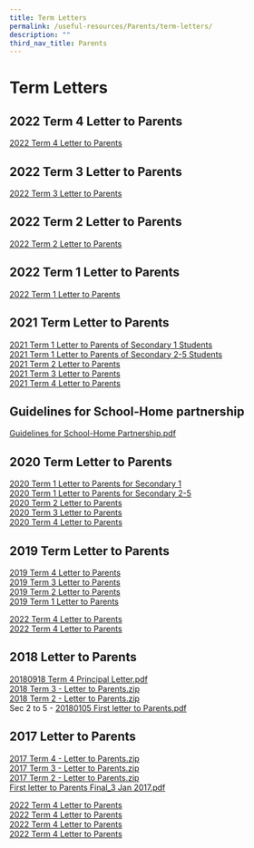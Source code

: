```yaml
---
title: Term Letters
permalink: /useful-resources/Parents/term-letters/
description: ""
third_nav_title: Parents
---
```

# Term Letters

## 2022 Term 4 Letter to Parents

<a href="/files/Useful%20Resources/Parents/Term%20letters/20220919%20Term%204%20Principal%20Letter%20v2.pdf" target="_blank">2022 Term 4 Letter to Parents</a>

## 2022 Term 3 Letter to Parents

<a href="/files/Useful%20Resources/Parents/Term%20letters/20220624%20Term%203%20Principal%20Letter.pdf" target="_blank">2022 Term 3 Letter to Parents</a>


## 2022 Term 2 Letter to Parents

<a href="/files/Useful%20Resources/Parents/Term%20letters/20220325%20Term%202%20Principal%20Letter.pdf" target="_blank">2022 Term 2 Letter to Parents</a>

## 2022 Term 1 Letter to Parents

<a href="/files/Useful%20Resources/Parents/Term%20letters/20220105%20First%20letter%20to%20Parents.pdf" target="_blank">2022 Term 1 Letter to Parents</a>

## 2021 Term Letter to Parents

<a href="/files/Useful%20Resources/Parents/Term%20letters/20210104%20First%20letter%20to%20Parents%20Sec%201.pdf" target="_blank">2021 Term 1 Letter to Parents of Secondary 1 Students</a>   
<a href="/files/Useful%20Resources/Parents/Term%20letters/20210104%20First%20letter%20to%20Parents%20Sec%202-5.pdf" target="_blank">2021 Term 1 Letter to Parents of Secondary 2-5 Students</a>  
<a href="/files/Useful%20Resources/Parents/Term%20letters/20210329%20Second%20letter%20to%20Parents.pdf" target="_blank">2021 Term 2 Letter to Parents</a>    
<a href="/files/Useful%20Resources/Parents/Term%20letters/2021%20Term%203%20Letter%20to%20Parents.pdf" target="_blank">2021 Term 3 Letter to Parents</a>   
<a href="/files/Useful%20Resources/Parents/Term%20letters/20210920%20Fourth%20Letter%20to%20Parents%201.pdf" target="_blank">2021 Term 4 Letter to Parents</a>    


## Guidelines for School-Home partnership

<a href="/files/Useful%20Resources/Parents/Term%20letters/Guidelines%20for%20School-Home%20Partnership.pdf" target="_blank">Guidelines for School-Home Partnership.pdf</a>   


## 2020 Term Letter to Parents

<a href="/files/Useful%20Resources/Parents/Term%20letters/2020%20Term%201%20Letter%20to%20Parents%20(Sec%201).pdf" target="_blank">2020 Term 1 Letter to Parents for Secondary 1</a>  
<a href="/files/Useful%20Resources/Parents/Term%20letters/2020%20Term%201%20Letter%20to%20Parents%20(Sec%202-5).pdf" target="_blank">2020 Term 1 Letter to Parents for Secondary 2-5</a>  
<a href="/files/Useful%20Resources/Parents/Term%20letters/20200323%20Term%202%20Principal%20Letter.pdf" target="_blank">2020 Term 2 Letter to Parents</a>  
<a href="/files/Useful%20Resources/Parents/Term%20letters/20200602%20Term%203%20Principal%20Letter.pdf" target="_blank">2020 Term 3 Letter to Parents</a>  
<a href="/files/Useful%20Resources/Parents/Term%20letters/BBSS%20Term%204%20Principal%20Letter%202020.pdf" target="_blank">2020 Term 4 Letter to Parents</a>  



## 2019 Term Letter to Parents

<a href="/files/Useful%20Resources/Parents/Term%20letters/20190924%20Term%204%20Principal%20Letter.pdf" target="_blank">2019 Term 4 Letter to Parents</a>  
<a href="/files/Useful%20Resources/Parents/Term%20letters/20190709%20Term%203%20Principal%20Letter.pdf" target="_blank">2019 Term 3 Letter to Parents</a>  
<a href="" target="_blank">2019 Term 2 Letter to Parents</a>  
<a href="" target="_blank">2019 Term 1 Letter to Parents</a>  


<a href="/files/Useful%20Resources/Parents/Term%20letters/" target="_blank">2022 Term 4 Letter to Parents</a>  
<a href="/files/Useful%20Resources/Parents/Term%20letters/" target="_blank">2022 Term 4 Letter to Parents</a>  



  


## 2018 Letter to Parents

[20180918 Term 4 Principal Letter.pdf](https://bukitbatoksec-moe-edu-sg-admin.cwp.sg/qql/slot/u537/Parents%20Letter/2018/20180918%20Term%204%20Principal%20Letter.pdf)  
[2018 Term 3 - Letter to Parents.zip](https://bukitbatoksec-moe-edu-sg-admin.cwp.sg/qql/slot/u537/Parents%20Letter/2018/2018%20Term%203%20-%20Letter%20to%20Parents.zip)   
[2018 Term 2 - Letter to Parents.zip](https://bukitbatoksec-moe-edu-sg-admin.cwp.sg/qql/slot/u537/Parents%20Letter/2018/2018%20Term%202%20-%20Letter%20to%20Parents.zip)  
Sec 2 to 5 - [20180105 First letter to Parents.pdf](https://bukitbatoksec-moe-edu-sg-admin.cwp.sg/qql/slot/u537/Parents%20Letter/2018/20180105%20First%20letter%20to%20Parents.pdf)  

## 2017 Letter to Parents

[2017 Term 4 - Letter to Parents.zip](https://bukitbatoksec-moe-edu-sg-admin.cwp.sg/qql/slot/u537/Our%20Partners/Parents/20170911%20Term%204%20Principal%20Letter.zip)  
[2017 Term 3 - Letter to Parents.zip](https://bukitbatoksec-moe-edu-sg-admin.cwp.sg/qql/slot/u537/Our%20Partners/Parents/20170705%20Term%203%20Principal%20Letter.zip)  
[2017 Term 2 - Letter to Parents.zip](https://bukitbatoksec-moe-edu-sg-admin.cwp.sg/qql/slot/u537/Our%20Partners/Parents/20170328%20Term%202%20Principal%20Letter.zip)  
[First letter to Parents Final\_3 Jan 2017.pdf](https://bukitbatoksec-moe-edu-sg-admin.cwp.sg/qql/slot/u537/Announcements/2017/Letter%20to%20parents/Term%201/20170103%20-%20First%20letter%20to%20Parents_Final.pdf)

<a href="/files/Useful%20Resources/Parents/Term%20letters/" target="_blank">2022 Term 4 Letter to Parents</a>  
<a href="/files/Useful%20Resources/Parents/Term%20letters/" target="_blank">2022 Term 4 Letter to Parents</a>  
<a href="/files/Useful%20Resources/Parents/Term%20letters/" target="_blank">2022 Term 4 Letter to Parents</a>  
<a href="/files/Useful%20Resources/Parents/Term%20letters/" target="_blank">2022 Term 4 Letter to Parents</a>